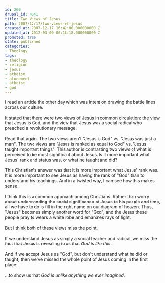 ```yaml
---
id: 260
drupal_id: 4341
title: Two Views of Jesus
path: 2007/12/17/two-views-of-jesus
created_at: 2007-12-17 16:42:00.000000000 Z
updated_at: 2012-03-09 06:18:18.000000000 Z
promoted: true
state: published
categories:
- Theology
tags:
- theology
- religion
- jesus
- atheism
- atonement
- atheist
- god
---
```

I read an article the other day which was intent on drawing the battle lines across our culture.<br /><br />It stated that there were two views of Jesus in common circulation: the view that Jesus is God, and the view that Jesus was a social radical who preached a revolutionary message.<br /><br />Read that again. The two views aren't "Jesus is God" vs. "Jesus was just a man". The two views are "Jesus is ranked as equal to God" vs. "Jesus taught important things". This author is contrasting two views of what is perceived to be most significant about Jesus. Is it more important what Jesus' rank and status was, or what he taught and did?<br /><br />This Christian's answer was that it is more important what Jesus' rank was. It is more important to see Jesus as having the rank of "God" than to understand his teachings. And in a twisted way, I can see how this makes sense.<br /><br />I think this is a common approach among Christians. Rather than worry about understanding the social significance of Jesus to his people and time, all we have to do is fill in the right name on our diagram of heaven. Thus, "Jesus" becomes simply another word for "God", and the Jesus these people pray to wears a white robe and emanates rays of light.<br /><br />But I think both of these views miss the point.<br /><br />If we understand Jesus as simply a social teacher and radical, we miss the fact that Jesus is revealing to us that <span style="font-style: italic;">God is like this</span>.<br /><br />And if we accept Jesus as "God", but don't understand what he did or taught, then we've missed the whole point of Jesus coming in the first place:<br /><br />...to show us that <span style="font-style: italic;">God is unlike anything we ever imagined</span>.
